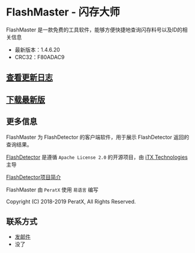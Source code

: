 # FlashMaster - 闪存大师

FlashMaster 是一款免费的工具软件，能够方便快捷地查询闪存料号以及ID的相关信息

* 最新版本：1.4.6.20
* CRC32：F80ADAC9

## [查看更新日志](https://coding.net/u/PeratX/p/FlashMaster/git/blob/master/changelog.txt)

## [下载最新版](https://coding.net/api/share/download/04aa7962-37fd-458d-b5fb-4a2ca084b7b2)

## 更多信息

FlashMaster 为 FlashDetector 的客户端软件，用于展示 FlashDetector 返回的查询结果。

[FlashDetector](https://github.com/iTXTech/FlashDetector) 是遵循 `Apache License 2.0` 的开源项目，由 [iTX Technologies](https://itxtech.org) 主导

[FlashDetector项目简介](https://peratx.net/index.php/2019/01/13/flashdetector-brief-intro.html)

FlashMaster 由 `PeratX` 使用 `易语言` 编写

Copyright (C) 2018-2019 PeratX, All Rights Reserved.

## 联系方式

* [发邮件](mailto:peratx@itxtech.org)
* 没了
